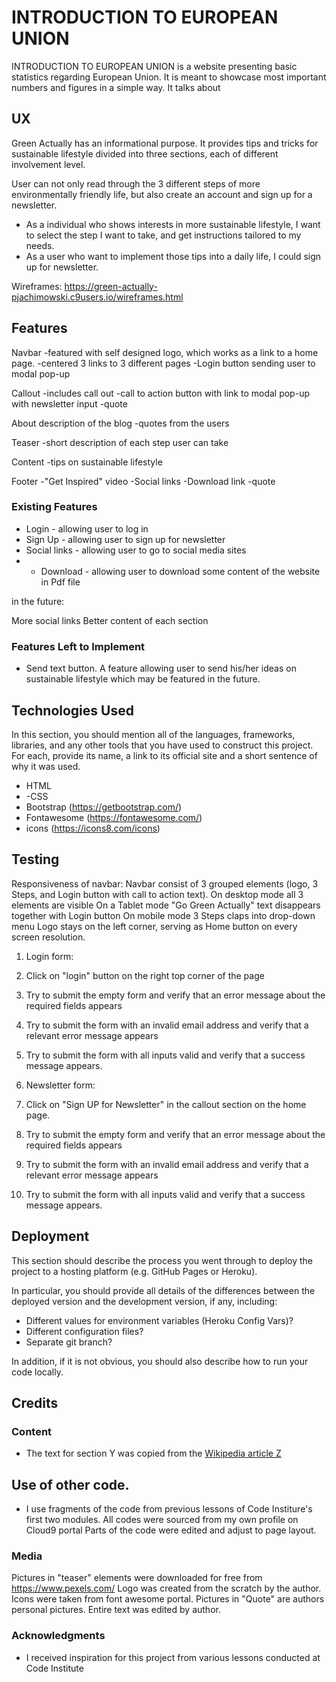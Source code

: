 # INTRODUCTION TO EUROPEAN UNION

INTRODUCTION TO EUROPEAN UNION is a website presenting basic statistics regarding European Union. 
It is meant to showcase most important numbers and figures in a simple way. 
It talks about 

## UX

Green Actually has an informational purpose.
It provides tips and tricks for sustainable lifestyle divided into three sections, each of different involvement level.

User can not only read through the 3 different steps of more environmentally friendly life,
but also create an account and sign up for a newsletter.

- As a individual who shows interests in more sustainable lifestyle, I want to select the step I want to take, and get instructions tailored to my needs.
- As a user who want to implement those tips into a daily life, I could sign up for newsletter.

Wireframes:
https://green-actually-pjachimowski.c9users.io/wireframes.html

## Features

Navbar
-featured with self designed logo, which works as a link to a home page.
-centered 3 links to 3 different pages
-Login button sending user to modal pop-up

Callout
-includes call out
-call to action button with link to modal pop-up with newsletter input
-quote

About
description of the blog
-quotes from the users

Teaser
-short description of each step user can take

Content
-tips on sustainable lifestyle

Footer
-"Get Inspired" video
-Social links
-Download link
-quote

### Existing Features
- Login - allowing user to log in
- Sign Up - allowing user to sign up for newsletter
- Social links - allowing user to go to social media sites
- - Download - allowing user to download some content of the website in Pdf file

in the future:

More social links
Better content of each section

### Features Left to Implement
- Send text button. A feature allowing user to send his/her ideas on sustainable lifestyle which may be featured in the future.

## Technologies Used

In this section, you should mention all of the languages, frameworks, libraries, and any other tools that you have used to construct this project. For each, provide its name, a link to its official site and a short sentence of why it was used.

- HTML
- -CSS
- Bootstrap (https://getbootstrap.com/)
- Fontawesome (https://fontawesome.com/)
- icons (https://icons8.com/icons)

## Testing

Responsiveness of navbar:
Navbar consist of 3 grouped elements (logo, 3 Steps, and Login button with call to action text).
On desktop mode all 3 elements are visible
On a Tablet mode "Go Green Actually" text disappears together with Login button
On mobile mode 3 Steps claps into drop-down menu
Logo stays on the left corner, serving as Home button on every screen resolution.

1. Login form:
1. Click on "login" button on the right top corner of the page
2. Try to submit the empty form and verify that an error message about the required fields appears
3. Try to submit the form with an invalid email address and verify that a relevant error message appears
4. Try to submit the form with all inputs valid and verify that a success message appears.

2. Newsletter form:
1. Click on "Sign UP for Newsletter" in the callout section on the home page.
2. Try to submit the empty form and verify that an error message about the required fields appears
3. Try to submit the form with an invalid email address and verify that a relevant error message appears
4. Try to submit the form with all inputs valid and verify that a success message appears.

## Deployment

This section should describe the process you went through to deploy the project to a hosting platform (e.g. GitHub Pages or Heroku).

In particular, you should provide all details of the differences between the deployed version and the development version, if any, including:
- Different values for environment variables (Heroku Config Vars)?
- Different configuration files?
- Separate git branch?

In addition, if it is not obvious, you should also describe how to run your code locally.

## Credits

### Content
- The text for section Y was copied from the [Wikipedia article Z](https://en.wikipedia.org/wiki/Z)

## Use of other code.
- I use fragments of the code from previous lessons of Code Institure's first two modules.
All codes were sourced from my own profile on Cloud9 portal
Parts of the code were edited and adjust to page layout.

### Media
Pictures in "teaser" elements were downloaded for free from https://www.pexels.com/
Logo was created from the scratch by the author.
Icons were taken from font awesome portal.
Pictures in "Quote" are authors personal pictures.
Entire text was edited by author.

### Acknowledgments

- I received inspiration for this project from various lessons conducted at Code Institute